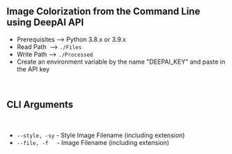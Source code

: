 ## **Image Colorization from the Command Line using DeepAI API**

- Prerequisites --> Python 3.8.x or 3.9.x
- Read Path &nbsp;--> `./Files`
- Write Path --> `./Processed`
- Create an environment variable by the name "DEEPAI_KEY" and paste in the API key

<br>

## **CLI Arguments**

<br>

- `--style, -sy` - Style Image Filename (including extension)
- `--file, -f` &nbsp;&nbsp;&nbsp; - Image Filename (including extension)
